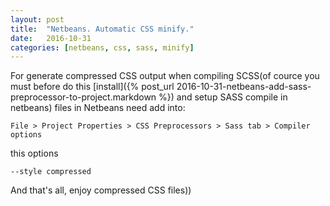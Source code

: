 ```yaml
---
layout: post
title:  "Netbeans. Automatic CSS minify."
date:   2016-10-31
categories: [netbeans, css, sass, minify]
---
```


For generate compressed CSS output when compiling SCSS(of cource you must before do this [install]({% post_url 2016-10-31-netbeans-add-sass-preprocessor-to-project.markdown %}) and setup SASS compile in netbeans) files in Netbeans need add into: 

`File > Project Properties > CSS Preprocessors > Sass tab > Compiler options`

this options

`--style compressed`

And that's all, enjoy compressed CSS files))

